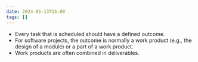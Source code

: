 ```yaml
---
date: 2024-05-13T15:00
tags: []
---
```

- Every task that is scheduled should have a defined outcome.
- For software projects, the outcome is normally a work product (e.g., the design of a module) or a part of a work product.
- Work products are often combined in deliverables.